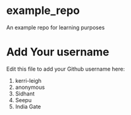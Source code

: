 # example_repo
An example repo for learning purposes
# Add Your username
Edit this file to add your Github username here:
1. kerri-leigh
2. anonymous
3. Sidhant
4. Seepu
5. India Gate
